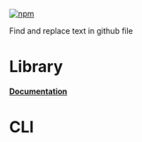 [![npm](https://img.shields.io/npm/v/@freephoenix888/deepclient-extensions.svg)](https://www.npmjs.com/package/@freephoenix888/deepclient-extensions)

Find and replace text in github file

# Library
**[Documentation](https://freephoenix888.github.io/find-and-replace-in-github-file/)**

# CLI
<!-- CLI_USAGE_HELP_START -->
<!-- CLI_USAGE_HELP_END -->
